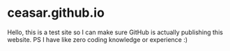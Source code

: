 # ceasar.github.io
Hello, this is a test site so I can make sure GitHub is actually publishing this website. 
PS I have like zero coding knowledge or experience :)
<a href="superbasicgithubhostingtest.html"></a>
